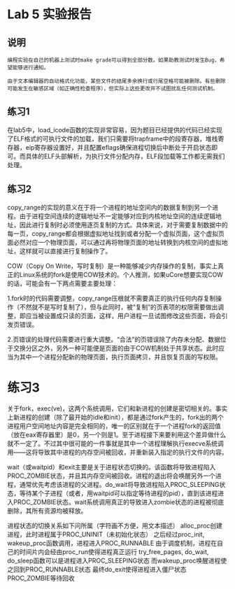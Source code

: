 # Lab 5 实验报告

## 说明
`编程实验在自己的机器上测试时make grade可以得到全部分数。如果助教测试时发生Bug，希望能够进行通知。`

`由于文本编辑器的自动格式化功能，某些文件的结尾多余换行或行尾空格可能被删除。有些删除可能发生在敏感区域（如正确性检查程序），但实际上这些更改并不试图扰乱任何测试机制。`

## 练习1
在lab5中，load_icode函数的实现非常容易，因为题目已经提供的代码已经实现了ELF格式的可执行文件的加载，我们只需要将trapframe中的段寄存器，堆栈寄存器，eip寄存器设置好，并且配置eflags确保进程切换后中断处于开启状态即可。而具体的ELF头部解析，为执行文件分配内存，ELF段加载等工作都无需我们处理。

## 练习2
copy_range的实现的意义在于将一个进程的地址空间内的数据复制到另一个进程。由于进程空间连续的逻辑地址不一定能够对应到内核地址空间的连续逻辑地址，因此进行复制时必须使用逐页复制的方式。具体来说，对于需要复制数据中的每一页，copy_range都会根据虚拟地址找到或者分配一个虚拟页面，这个虚拟页面必然对应一个物理页面，可以通过再将物理页面的地址转换到内核空间的虚拟地址，这样就可以直接进行复制操作了。

COW（Copy On Write，写时复制）是一种能够减少内存操作的复制，事实上真正的Linux系统的fork是使用COW技术的。个人推测，如果uCore想要实现COW的话，可能会有一下两点需要主要处理：

1.fork时的代码需要调整，copy_range压根就不需要真正的执行任何内存复制操作（不然就不是写时复制了），但与此同时，被“复制”的页表项的权限需要做出调整，即应当被设置成只读的页面，这样，用户进程一旦试图修改这些页面，将会引发页错误。

2.页错误的处理代码需要进行重大调整。“合法”的页错误除了内存未分配、数据位于交换分区之外，另外一种可能便是页面的由于COW机制处于共享状态。此时应当为其中一个进程分配新的物理页面，执行页面拷贝，并且恢复页面的写权限。

# 练习3
关于fork，exec(ve)，这两个系统调用，它们和新进程的创建是密切相关的。事实上新进程的创建（除了最开始的idle和init），都是通过fork产生的，fork出的两个进程用户空间地址内容是完全相同的，唯一的区别就在于一个进程fork的返回值（放在eax寄存器里）是0，另一个则是1。至于进程接下来要利用这个差异做什么就不一定了。不过其中很可能的一件事就是其中一个进程理解执行execve系统调用——这将导致其中进程的内存空间被回收，并重新装入指定的执行文件的内容。

wait（或waitpid）和exit主要是关于进程状态切换的。该函数将导致进程陷入PROC_ZOMBIE状态，并且其内存空间被回收。进程的退出将会唤醒另外一个进程，通常优先考虑该进程的父进程。do_wait将导致进程陷入PROC_SLEEPING状态，等待某个子进程（或者，用waitpid可以指定等待进程的pid），直到该进程进入PROC_ZOMBIE状态。wait系统调用真正的导致进入zombie状态的进程被彻底删除，其所有资源均被释放。

进程状态的切换关系如下问所属（字符画不方便，用文本描述）
alloc_proc创建进程，此时进程属于PROC_UNINIT（未初始化状态）
之后经过proc_init, wakeup_proc函数调用，进程进入PROC_RUNNABLE
由于调度机制，进程在自己的时间片内会经由proc_run使得进程真正运行
try_free_pages, do_wait, do_sleep函数可以是进程进入PROC_SLEEPING状态
而wakeup_proc唤醒进程使之回到PROC_RUNNABLE状态
最终do_exit使得进程进入僵尸状态PROC_ZOMBIE等待回收
